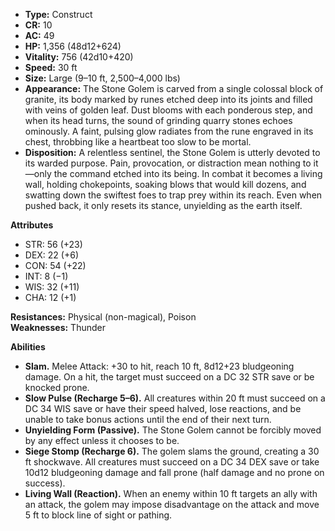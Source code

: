 - **Type:** Construct
- **CR:** 10
- **AC:** 49
- **HP:** 1,356 (48d12+624)
- **Vitality:** 756 (42d10+420)
- **Speed:** 30 ft
- **Size:** Large (9–10 ft, 2,500–4,000 lbs)
- **Appearance:** The Stone Golem is carved from a single colossal block of granite, its body marked by runes etched deep into its joints and filled with veins of golden leaf. Dust blooms with each ponderous step, and when its head turns, the sound of grinding quarry stones echoes ominously. A faint, pulsing glow radiates from the rune engraved in its chest, throbbing like a heartbeat too slow to be mortal.
- **Disposition:** A relentless sentinel, the Stone Golem is utterly devoted to its warded purpose. Pain, provocation, or distraction mean nothing to it—only the command etched into its being. In combat it becomes a living wall, holding chokepoints, soaking blows that would kill dozens, and swatting down the swiftest foes to trap prey within its reach. Even when pushed back, it only resets its stance, unyielding as the earth itself.

**Attributes**
- STR: 56 (+23)
- DEX: 22 (+6)
- CON: 54 (+22)
- INT: 8 (−1)
- WIS: 32 (+11)
- CHA: 12 (+1)

**Resistances:** Physical (non-magical), Poison  
**Weaknesses:** Thunder

**Abilities**
- **Slam.** Melee Attack: +30 to hit, reach 10 ft, 8d12+23 bludgeoning damage. On a hit, the target must succeed on a DC 32 STR save or be knocked prone.
- **Slow Pulse (Recharge 5–6).** All creatures within 20 ft must succeed on a DC 34 WIS save or have their speed halved, lose reactions, and be unable to take bonus actions until the end of their next turn.
- **Unyielding Form (Passive).** The Stone Golem cannot be forcibly moved by any effect unless it chooses to be.
- **Siege Stomp (Recharge 6).** The golem slams the ground, creating a 30 ft shockwave. All creatures must succeed on a DC 34 DEX save or take 10d12 bludgeoning damage and fall prone (half damage and no prone on success).
- **Living Wall (Reaction).** When an enemy within 10 ft targets an ally with an attack, the golem may impose disadvantage on the attack and move 5 ft to block line of sight or pathing.